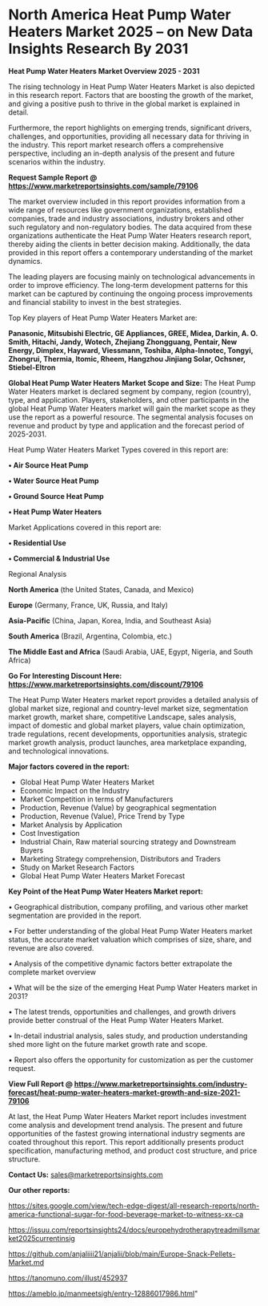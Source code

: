 # North America Heat Pump Water Heaters Market 2025 – on New Data Insights Research By 2031

<Strong> Heat Pump Water Heaters Market Overview 2025 - 2031</strong>

The rising technology in Heat Pump Water Heaters Market is also depicted in this research report. Factors that are boosting the growth of the market, and giving a positive push to thrive in the global market is explained in detail.

Furthermore, the report highlights on emerging trends, significant drivers, challenges, and opportunities, providing all necessary data for thriving in the industry. This report market research offers a comprehensive perspective, including an in-depth analysis of the present and future scenarios within the industry.

<strong>Request Sample Report @ <a href=https://www.marketreportsinsights.com/sample/79106>https://www.marketreportsinsights.com/sample/79106</a></strong>

The market overview included in this report provides information from a wide range of resources like government organizations, established companies, trade and industry associations, industry brokers and other such regulatory and non-regulatory bodies. The data acquired from these organizations authenticate the Heat Pump Water Heaters research report, thereby aiding the clients in better decision making. Additionally, the data provided in this report offers a contemporary understanding of the market dynamics.

The leading players are focusing mainly on technological advancements in order to improve efficiency. The long-term development patterns for this market can be captured by continuing the ongoing process improvements and financial stability to invest in the best strategies.

Top Key players of Heat Pump Water Heaters Market are:

<strong>Panasonic, Mitsubishi Electric, GE Appliances, GREE, Midea, Darkin, A. O. Smith, Hitachi, Jandy, Wotech, Zhejiang Zhongguang, Pentair, New Energy, Dimplex, Hayward, Viessmann, Toshiba, Alpha-Innotec, Tongyi, Zhongrui, Thermia, Itomic, Rheem, Hangzhou Jinjiang Solar, Ochsner, Stiebel-Eltron</strong>

<strong><b>Global Heat Pump Water Heaters Market Scope and Size:</b></strong>
The Heat Pump Water Heaters market is declared segment by company, region (country), type, and application. Players, stakeholders, and other participants in the global Heat Pump Water Heaters market will gain the market scope as they use the report as a powerful resource. The segmental analysis focuses on revenue and product by type and application and the forecast period of 2025-2031.

Heat Pump Water Heaters Market Types covered in this report are:

<strong>• Air Source Heat Pump

• Water Source Heat Pump

• Ground Source Heat Pump

• Heat Pump Water Heaters</strong>

Market Applications covered in this report are:

<strong>• Residential Use

• Commercial & Industrial Use</strong> 

Regional Analysis

<strong>North America</strong> (the United States, Canada, and Mexico)

<strong>Europe</strong> (Germany, France, UK, Russia, and Italy)

<strong>Asia-Pacific</strong> (China, Japan, Korea, India, and Southeast Asia)

<strong>South America</strong> (Brazil, Argentina, Colombia, etc.)

<strong>The Middle East and Africa</strong> (Saudi Arabia, UAE, Egypt, Nigeria, and South Africa)

<strong>Go For Interesting Discount Here: <a href=https://www.marketreportsinsights.com/discount/79106>https://www.marketreportsinsights.com/discount/79106</a></strong>

The Heat Pump Water Heaters market report provides a detailed analysis of global market size, regional and country-level market size, segmentation market growth, market share, competitive Landscape, sales analysis, impact of domestic and global market players, value chain optimization, trade regulations, recent developments, opportunities analysis, strategic market growth analysis, product launches, area marketplace expanding, and technological innovations.

<strong><b>Major factors covered in the report:</b></strong>
<ul>
  <li>Global Heat Pump Water Heaters Market </li>
  <li>Economic Impact on the Industry</li>
  <li>Market Competition in terms of Manufacturers</li>
  <li>Production, Revenue (Value) by geographical segmentation</li>
  <li>Production, Revenue (Value), Price Trend by Type</li>
  <li>Market Analysis by Application</li>
  <li>Cost Investigation</li>
  <li>Industrial Chain, Raw material sourcing strategy and Downstream Buyers</li>
  <li>Marketing Strategy comprehension, Distributors and Traders</li>
  <li>Study on Market Research Factors</li>
  <li>Global Heat Pump Water Heaters Market Forecast</li>
</ul>

<strong><b>Key Point of the Heat Pump Water Heaters Market report:</b></strong>

• Geographical distribution, company profiling, and various other market segmentation are provided in the report.

• For better understanding of the global Heat Pump Water Heaters market status, the accurate market valuation which comprises of size, share, and revenue are also covered.

• Analysis of the competitive dynamic factors better extrapolate the complete market overview

• What will be the size of the emerging Heat Pump Water Heaters market in 2031?

• The latest trends, opportunities and challenges, and growth drivers provide better construal of the Heat Pump Water Heaters Market.

• In-detail industrial analysis, sales study, and production understanding shed more light on the future market growth rate and scope.

• Report also offers the opportunity for customization as per the customer request.

<strong><b>View Full Report @ <a href=https://www.marketreportsinsights.com/industry-forecast/heat-pump-water-heaters-market-growth-and-size-2021-79106>https://www.marketreportsinsights.com/industry-forecast/heat-pump-water-heaters-market-growth-and-size-2021-79106</a></b></strong>


At last, the Heat Pump Water Heaters Market report includes investment come analysis and development trend analysis. The present and future opportunities of the fastest growing international industry segments are coated throughout this report. This report additionally presents product specification, manufacturing method, and product cost structure, and price structure.

<strong>Contact Us:</strong>
sales@marketreportsinsights.com

<strong>Our other reports:</strong>

<a href=https://sites.google.com/view/tech-edge-digest/all-research-reports/north-america-functional-sugar-for-food-beverage-market-to-witness-xx-ca>https://sites.google.com/view/tech-edge-digest/all-research-reports/north-america-functional-sugar-for-food-beverage-market-to-witness-xx-ca</a>

<a href=https://issuu.com/reportsinsights24/docs/europehydrotherapytreadmillsmarket2025currentinsig>https://issuu.com/reportsinsights24/docs/europehydrotherapytreadmillsmarket2025currentinsig</a>

<a href=https://github.com/anjaliiii21/anjalii/blob/main/Europe-Snack-Pellets-Market.md>https://github.com/anjaliiii21/anjalii/blob/main/Europe-Snack-Pellets-Market.md</a>

<a href=https://tanomuno.com/illust/452937>https://tanomuno.com/illust/452937</a>

<a href=https://ameblo.jp/manmeetsigh/entry-12886017986.html>https://ameblo.jp/manmeetsigh/entry-12886017986.html</a>"
